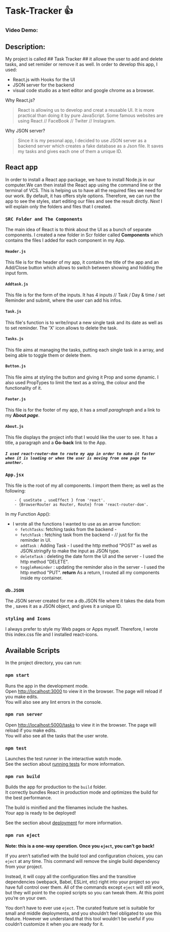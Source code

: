 # Task-Tracker :+1:

### Video Demo: <URL HERE>

## Description:

My project is called ## Task Tracker ## it allowe the user to add and delete tasks, and set remider or remove it as well. In order to develop this app, I used:

- React.js with Hooks for the UI
- JSON server for the backend
- visual code studio as a text editor and google chrome as a browser.

Why React.js?

> React is allowing us to develop and creat a reusable UI. It is more practical than doing it by pure JavaScript.
> Some famous websites are using React // FaceBook // Twiter // Instagram.

Why JSON server?

> Since it is my pesonal app, I decided to use JSON server as a backend server which creates a fake database as a Json file. It saves my tasks and gives each one of them a unique ID.

## React app

In order to install a React app package, we have to install Node.js in our computer.We can then install the React app using the command line or the terminal of VCS. This is helping us to have all the required files we need for our work. By default, it has offers style options. Therefore, we can run the app to see the styles, start editing our files and see the result dirctly.
_Next_ I will explain only the folders and files that I created.

### `SRC Folder and The Components`

The main idea of React is to think about the UI as a bunch of separate components.
I created a new folder in Scr folder called **Components** which contains the files I added for each component in my App.

#### `Header.js`

This file is for the header of my app, it contains the title of the app and an Add/Close button which allows to switch between showing and hidding the input form.

#### `Addtask.js`

This file is for the form of the inputs. It has 4 inputs // Task / Day & time / set Reminder and submit, where the user can add his infos.

#### `Task.js`

This file's function is to write/input a new single task and its date as well as to set reminder. The 'X' icon allows to delete the task.

#### `Tasks.js`

This file aims at managing the tasks, putting each single task in a array, and being able to toggle them or delete them.

#### `Button.js`

This file aims at styling the button and giving it Prop and some dynamic. I also used PropTypes to limit the text as a string, the colour and the functionality of it.

#### `Footer.js`

This file is for the footer of my app, it has a _small paraghraph_ and a link to my **About _page_**.

#### `About.js`

This file displays the project info that I would like the user to see. It has a title, a paragraph and a **Go-back** link to the App.

##### `I used react-router-dom to route my app in order to make it faster when it is loading or when the user is moving from one page to another.`

### `App.jsx`

This file is the root of my all components. I import them there; as well as the following:

```
    - { useState , useEffect } from 'react'.
    - {BrowserRouter as Router, Route} from 'react-router-dom'.
```

In my Function App():

- I wrote all the functions I wanted to use as an arrow function:
  - `fetchTasks`: fetching tasks from the backend -
  - `fetchTask` : fetching task from the backend - // just for fix the reminder in UI.
  - `addTask` : Adding Task - I used the http method "POST" as well as JSON.stringify to make the input as JSON type.
  - `deleteTask` : deleting the date form the UI and the server - I used the http method "DELETE".
  - `toggleReminder` : updating the reminder also in the server - I used the http method "PUT".
    **return**
    As a return, I routed all my components inside my container.

### `db.JSON`

The JSON server created for me a db.JSON file where it takes the data from the , saves it as a JSON object, and gives it a unique ID.

### `styling and Icons`

I always prefer to style my Web pages or Apps myself. Therefore, I wrote this index.css file and I installed react-icons.

## Available Scripts

In the project directory, you can run:

### `npm start`

Runs the app in the development mode.\
Open [http://localhost:3000](http://localhost:3000) to view it in the browser.
The page will reload if you make edits.\
You will also see any lint errors in the console.

### `npm run server`

Open [http://localhost:5000/tasks](http://localhost:5000/tasks) to view it in the browser.
The page will reload if you make edits.\
You will also see all the tasks that the user wrote.

### `npm test`

Launches the test runner in the interactive watch mode.\
See the section about [running tests](https://facebook.github.io/create-react-app/docs/running-tests) for more information.

### `npm run build`

Builds the app for production to the `build` folder.\
It correctly bundles React in production mode and optimizes the build for the best performance.

The build is minified and the filenames include the hashes.\
Your app is ready to be deployed!

See the section about [deployment](https://facebook.github.io/create-react-app/docs/deployment) for more information.

### `npm run eject`

**Note: this is a one-way operation. Once you `eject`, you can’t go back!**

If you aren’t satisfied with the build tool and configuration choices, you can `eject` at any time. This command will remove the single build dependency from your project.

Instead, it will copy all the configuration files and the transitive dependencies (webpack, Babel, ESLint, etc) right into your project so you have full control over them. All of the commands except `eject` will still work, but they will point to the copied scripts so you can tweak them. At this point you’re on your own.

You don’t have to ever use `eject`. The curated feature set is suitable for small and middle deployments, and you shouldn’t feel obligated to use this feature. However we understand that this tool wouldn’t be useful if you couldn’t customize it when you are ready for it.
